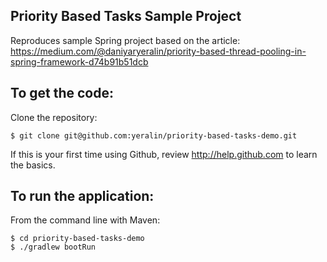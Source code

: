 Priority Based Tasks Sample Project
-------------------
Reproduces sample Spring project based on the article: 
https://medium.com/@daniyaryeralin/priority-based-thread-pooling-in-spring-framework-d74b91b51dcb

To get the code:
-------------------
Clone the repository:

    $ git clone git@github.com:yeralin/priority-based-tasks-demo.git

If this is your first time using Github, review http://help.github.com to learn the basics.

To run the application:
-------------------	
From the command line with Maven:

    $ cd priority-based-tasks-demo
    $ ./gradlew bootRun
